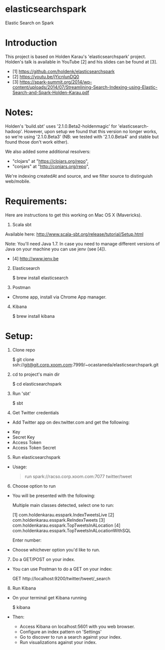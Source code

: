 elasticsearchspark
==================

Elastic Search on Spark

Introduction
============

This project is based on Holden Karau's 'elasticsearchspark' project. Holden's talk is available in YouTube [2] and his slides can be found at [3].

* [1] https://github.com/holdenk/elasticsearchspark
* [2] https://youtu.be/jYicnlunDQ0
* [3] https://spark-summit.org/2014/wp-content/uploads/2014/07/Streamlining-Search-Indexing-using-Elastic-Search-and-Spark-Holden-Karau.pdf

Notes:
======

Holden's 'build.sbt' uses '2.1.0.Beta2-holdenmagic' for 'elasticsearch-hadoop'. However, upon setup we found that this version no longer works, so we're using '2.1.0.Beta3' (NB: we tested with '2.1.0.Beta4' and stable but found those don't work either).

We also added some additional resolvers:

   * "clojars" at "https://clojars.org/repo",
   * "conjars" at "http://conjars.org/repo",
   
We're indexing createdAt and source, and we filter source to distinguish web/mobile.
      
Requirements:
=============

Here are instructions to get this working on Mac OS X (Mavericks).

1.  Scala sbt

Available here: http://www.scala-sbt.org/release/tutorial/Setup.html

Note: You'll need Java 1.7. In case you need to manage different versions of Java on your machine you can use jenv (see [4]).

* [4] http://www.jenv.be

2.  Elasticsearch

	$ brew install elasticsearch

3.  Postman

* Chrome app, install via Chrome App manager.

4.  Kibana

	$ brew install kibana

Setup:
======

1.  Clone repo

	$ git clone ssh://git@git.corp.xoom.com:7999/~ocastaneda/elasticsearchspark.git

2.  cd to project's main dir

	$ cd elasticsearchspark

3.  Run 'sbt'

	$ sbt

4.  Get Twitter credentials

* Add Twitter app on dev.twitter.com and get the following:

- Key
- Secret Key
- Access Token
- Access Token Secret

5.  Run elasticsearchspark 

* Usage: <master> <key> <secret key> <access token> <access token secret>  <es-resource>
	
	> run spark://racso.corp.xoom.com:7077 <key> <secret key> <access token> <access token secret> twitter/tweet
	
6.  Choose option to run

* You will be presented with the following:

	Multiple main classes detected, select one to run:

	 [1] com.holdenkarau.esspark.IndexTweetsLive
	 [2] com.holdenkarau.esspark.ReIndexTweets
	 [3] com.holdenkarau.esspark.TopTweetsInALocation
	 [4] com.holdenkarau.esspark.TopTweetsInALocationWithSQL

	 Enter number: 

* Choose whichever option you'd like to run.

7.  Do a GET/POST on your index.

* You can use Postman to do a GET on your index:

	GET http://localhost:9200/twitter/tweet/_search

8.  Run Kibana

* On your terminal get Kibana running

	$ kibana

* Then:
	- Access Kibana on localhost:5601 with you web browser. 
	- Configure an index pattern on 'Settings'
	- Go to discover to run a search against your index.
	- Run visualizations against your index.



